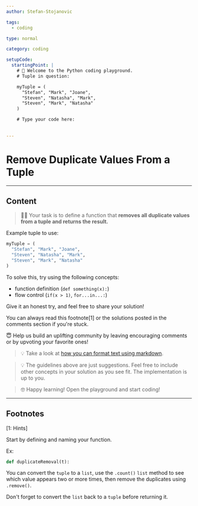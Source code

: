 ```yaml
---
author: Stefan-Stojanovic

tags:
  - coding

type: normal

category: coding

setupCode:
  startingPoint: |
    # 👋 Welcome to the Python coding playground. 
    # Tuple in question:

    myTuple = (
      "Stefan", "Mark", "Joane",
      "Steven", "Natasha", "Mark", 
      "Steven", "Mark", "Natasha"
    )

    # Type your code here:
    
    
---
```


# Remove Duplicate Values From a Tuple

---

## Content

> 👩‍💻 Your task is to define a function that **removes all duplicate values from a tuple and returns the result.**

Example tuple to use:
```python
myTuple = (
  "Stefan", "Mark", "Joane", 
  "Steven", "Natasha", "Mark", 
  "Steven", "Mark", "Natasha"
)
```

To solve this, try using the following concepts:
- function definition (`def something(x):`)
- flow control (`if(x > 1)`, `for...in...:`)

Give it an honest try, and feel free to share your solution!

You can always read this footnote[1] or the solutions posted in the comments section if you're stuck.

😇 Help us build an uplifting community by leaving encouraging comments or by upvoting your favorite ones!

> 💡 Take a look at [how you can format text using markdown](https://www.enki.com/glossary/general/markdown-formatting).

> 💡 The guidelines above are just suggestions. Feel free to include other concepts in your solution as you see fit. The implementation is up to you.

> 🤓 Happy learning! Open the playground and start coding!

---

## Footnotes

[1: Hints]

Start by defining and naming your function.

Ex:
```python
def duplicateRemoval(t):
```

You can convert the `tuple` to a `list`, use the `.count()` `list` method to see which value appears two or more times, then remove the duplicates using `.remove()`.

Don't forget to convert the `list` back to a `tuple` before returning it.